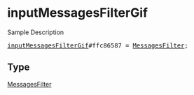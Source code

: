 # inputMessagesFilterGif

Sample Description

<pre>
<a href="../constructor/inputMessagesFilterGif.md">inputMessagesFilterGif</a>#ffc86587 = <a href="../type/MessagesFilter.md">MessagesFilter</a>;</pre>

## Type

<a href="../type/MessagesFilter.md">MessagesFilter</a>
